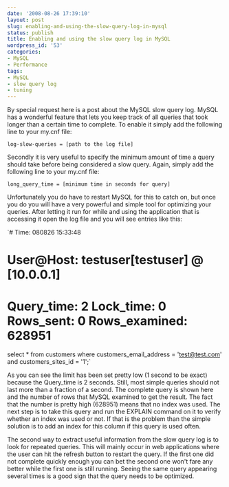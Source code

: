 ```yaml
---
date: '2008-08-26 17:39:10'
layout: post
slug: enabling-and-using-the-slow-query-log-in-mysql
status: publish
title: Enabling and using the slow query log in MySQL
wordpress_id: '53'
categories:
- MySQL
- Performance
tags:
- MySQL
- slow query log
- tuning
---
```


By special request here is a post about the MySQL slow query log. MySQL has a wonderful feature that lets you keep track of all queries that took longer than a certain time to complete. To enable it simply add the following line to your my.cnf file:

`log-slow-queries = [path to the log file]`

Secondly it is very useful to specify the minimum amount of time a query should take before being considered a slow query. Again, simply add the following line to your my.cnf file:

`long_query_time = [minimum time in seconds for query]`

Unfortunately you do have to restart MySQL for this to catch on, but once you do you will have a very powerful and simple tool for optimizing your queries. After letting it run for while and using the application that is accessing it open the log file and you will see entries like this:

`# Time: 080826 15:33:48
# User@Host: testuser[testuser] @  [10.0.0.1]
# Query_time: 2  Lock_time: 0  Rows_sent: 0  Rows_examined: 628951
select * from customers where customers_email_address = 'test@test.com' and customers_sites_id = '1';`

As you can see the limit has been set pretty low (1 second to be exact) because the Query_time is 2 seconds. Still, most simple queries should not last more than a fraction of a second. The complete query is shown here and the number of rows that MySQL examined to get the result. The fact that the number is pretty high (628951) means that no index was used. The next step is to take this query and run the EXPLAIN command on it to verify whether an index was used or not. If that is the problem than the simple solution is to add an index for this column if this query is used often.

The second way to extract useful information from the slow query log is to look for repeated queries. This will mainly occur in web applications where the user can hit the refresh button to restart the query. If the first one did not complete quickly enough you can bet the second one won't fare any better while the first one is still running. Seeing the same query appearing several times is a good sign that the query needs to be optimized.
